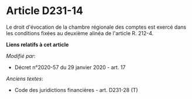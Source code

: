 # Article D231-14

Le droit d'évocation de la chambre régionale des comptes est exercé dans les conditions fixées au deuxième alinéa de
l'article R. 212-4.

**Liens relatifs à cet article**

_Modifié par_:

  - Décret n°2020-57 du 29 janvier 2020 - art. 17

_Anciens textes_:

  - Code des juridictions financières - art. D231-28 (T)
